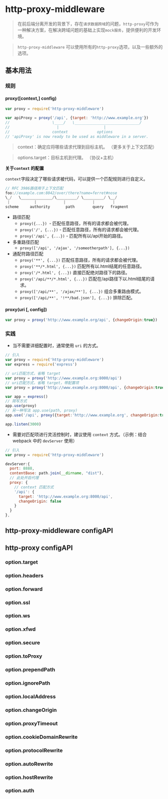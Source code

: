 # http-proxy-middleware

> 在前后端分离开发的背景下，存在`请求数据跨域`的问题，`http-proxy`可作为一种解决方案，在解决跨域问题的基础上实现`mock服务`，提供便利的开发环境。

> `http-proxy-middleware` 可以使用所有的`http-proxy`选项，以及一些额外的选项。

<!-- toc -->

## 基本用法

### 规则

#### proxy([context,] config)

```js
var proxy = require('http-proxy-middleware')

var apiProxy = proxy('/api', {target: 'http://www.example.org'})
//                   \____/   \_____________________________/
//                     |                    |
//                   context             options
// 'apiProxy' is now ready to be used as middleware in a server.
```

> context：确定应将哪些请求代理到目标主机。 （更多关于上下文匹配）

> options.target：目标主机到代理。 （协议+主机）

**关于`context` 的配置**

`context`字段决定了哪些请求被代码，可以提供一个匹配规则进行自定义。

```js
// RFC 3986路径用于上下文匹配
foo://example.com:8042/over/there?name=ferret#nose
\_/   \______________/\_________/ \_________/ \__/
 |           |            |            |        |
scheme     authority       path        query   fragment
```

- 路径匹配
  - `proxy({...}) `- 匹配任意路径，所有的请求都会被代理。
  - `proxy('/', {...})` - 匹配任意路径，所有的请求都会被代理。
  - `proxy('/api', {...})` - 匹配所有以/api开始的路径。
- 多重路径匹配
  - `proxy(['/api', '/ajax', '/someotherpath'], {...})`
- 通配符路径匹配
  - `proxy('**', {...})`  匹配任意路径，所有的请求都会被代理。
  - `proxy('**/*.html', {...})`  匹配所有以.html结尾的任意路径。
  - `proxy('/*.html', {...})`  直接匹配绝对路径下的路径。
  - `proxy('/api/**/*.html', {...})`  匹配在/api路径下以.html结尾的请求。
  - `proxy(['/api/**', '/ajax/**'], {...})`  组合多重路由模式。
  - `proxy(['/api/**', '!**/bad.json'], {...})`  排除匹配。

#### proxy(uri [, config])

```js
var proxy = proxy('http://www.example.org/api', {changeOrigin:true})
```

### 实践

- 当不需要详细配置时，通常使用 `uri` 的方式。

```js
// 引入
var proxy = require('http-proxy-middleware')
var express = require('express')

// uri匹配方式，省略 target
var proxy = proxy('http://www.example.org:8000/api')
// uri匹配方式，省略 target，带配置项
var proxy = proxy('http://www.example.org:8000/api', {changeOrigin:true})

var app = express()
// 简写方式
app.use(proxy)
// 另一种写法 app.use(path, proxy)
app.use('/api', proxy({target:'http://www.example.org', changeOrigin:true}))

app.listen(3000)
```

- 需要对匹配项进行灵活控制时，建议使用 `context` 方式。（示例：结合 webpack 中的 `devServer` 使用）

```js
// 引入
var proxy = require('http-proxy-middleware')

devServer:{
  port: 8888,
  contentBase: path.join(__dirname, "dist"),
  // 此处开启代理
  proxy: {
    // context 匹配方式
    '/api': {
      target: 'http://www.example.org:8000/api',
      changeOrigin: false
    }
  }
},

```

## http-proxy-middleware configAPI

## http-proxy configAPI

### option.target

### option.headers

### option.forward

### option.ssl

### option.ws

### option.xfwd

### option.secure

### option.toProxy

### option.prependPath

### option.ignorePath

### option.localAddress

### option.changeOrigin

### option.proxyTimeout

### option.cookieDomainRewrite

### option.protocolRewrite

### option.autoRewrite

### option.hostRewrite

### option.auth
